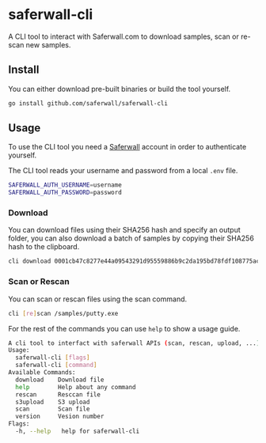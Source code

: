 # saferwall-cli

A CLI tool to interact with Saferwall.com to download samples, scan or re-scan new samples.

## Install

You can either download pre-built binaries or build the tool yourself.

```sh
go install github.com/saferwall/saferwall-cli
```

## Usage

To use the CLI tool you need a [Saferwall](https://saferwall.com) account in order to authenticate
yourself.

The CLI tool reads your username and password from a local `.env` file.

```sh
SAFERWALL_AUTH_USERNAME=username
SAFERWALL_AUTH_PASSWORD=password
```

### Download

You can download files using their SHA256 hash and specify an output folder, you can also download a batch of samples by copying their SHA256 hash to the clipboard.

```sh
cli download 0001cb47c8277e44a09543291d95559886b9c2da195bd78fdf108775ac91ac53 -o tmp/
```

### Scan or Rescan

You can scan or rescan files using the scan command.

```sh
cli [re]scan /samples/putty.exe
```

For the rest of the commands you can use `help` to show a usage guide.

```sh
A cli tool to interfact with saferwall APIs (scan, rescan, upload, ...)
Usage:
  saferwall-cli [flags]
  saferwall-cli [command]
Available Commands:
  download    Download file
  help        Help about any command
  rescan      Resccan file
  s3upload    S3 upload
  scan        Scan file
  version     Vesion number
Flags:
  -h, --help   help for saferwall-cli
```

